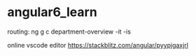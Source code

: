 # angular6_learn

routing:
 ng g c department-overview -it -is


online vscode editor
 https://stackblitz.com/angular/pyypjgaxjrl